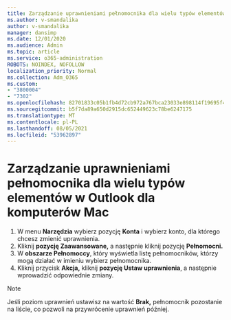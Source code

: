 ```yaml
---
title: Zarządzanie uprawnieniami pełnomocnika dla wielu typów elementów w Outlook dla komputerów Mac
ms.author: v-smandalika
author: v-smandalika
manager: dansimp
ms.date: 12/01/2020
ms.audience: Admin
ms.topic: article
ms.service: o365-administration
ROBOTS: NOINDEX, NOFOLLOW
localization_priority: Normal
ms.collection: Adm_O365
ms.custom:
- "3800004"
- "7302"
ms.openlocfilehash: 82701833c05b1fb4d72cb972a767bca23033e898114f19695f42a116239c2221
ms.sourcegitcommit: b5f7da89a650d2915dc652449623c78be6247175
ms.translationtype: MT
ms.contentlocale: pl-PL
ms.lasthandoff: 08/05/2021
ms.locfileid: "53962897"
---
```

# <a name="manage-delegate-permissions-for-multiple-item-types-in-outlook-for-mac"></a>Zarządzanie uprawnieniami pełnomocnika dla wielu typów elementów w Outlook dla komputerów Mac

1. W menu **Narzędzia** wybierz pozycję **Konta** i wybierz konto, dla którego chcesz zmienić uprawnienia.
2. Kliknij **pozycję Zaawansowane,** a następnie kliknij pozycję **Pełnomocni.**
3. W **obszarze Pełnomoccy**, który wyświetla listę pełnomocników, którzy mogą działać w imieniu wybierz pełnomocnika.
4. Kliknij przycisk **Akcja,** kliknij **pozycję Ustaw uprawnienia**, a następnie wprowadzić odpowiednie zmiany.

> [!NOTE]
> Jeśli poziom uprawnień ustawisz na wartość **Brak,** pełnomocnik pozostanie na liście, co pozwoli na przywrócenie uprawnień później.
